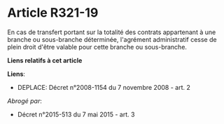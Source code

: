 # Article R321-19

En cas de transfert portant sur la totalité des contrats appartenant à une branche ou sous-branche déterminée, l'agrément
administratif cesse de plein droit d'être valable pour cette branche ou sous-branche.

**Liens relatifs à cet article**

**Liens**:

  - DEPLACE: Décret n°2008-1154 du 7 novembre 2008 - art. 2

_Abrogé par_:

  - Décret n°2015-513 du 7 mai 2015 - art. 3
